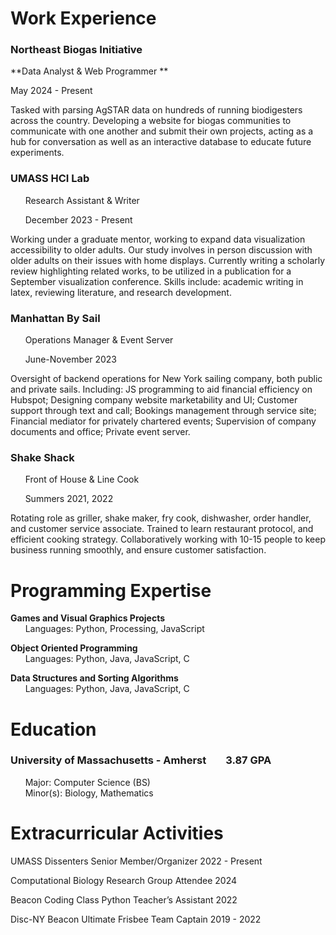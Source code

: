 

<!-- div style="text-align: center;">
      <img src="https://github.com/Henry-WK/henry-wk.github.io/assets/152219380/644743a4-1010-45ad-83ec-152d4a763922" height="800" width ="1000">
</div !-->

# Work Experience	
### Northeast Biogas Initiative  
**Data Analyst & Web Programmer **   

May 2024 - Present

Tasked with parsing AgSTAR data on hundreds of running biodigesters across the country. Developing a website for biogas communities to communicate with one another and submit their own projects, acting as a hub for conversation as well as an interactive database to educate future experiments. 

### UMASS HCI Lab		

&nbsp;&nbsp;&nbsp;&nbsp;&nbsp;&nbsp;Research Assistant & Writer     

&nbsp;&nbsp;&nbsp;&nbsp;&nbsp;&nbsp;December 2023 - Present 

Working under a graduate mentor, working to expand data visualization accessibility to older adults. Our study involves in person discussion 
with older adults on their issues with home displays. Currently writing a scholarly review highlighting related works, to be utilized in a 
publication for a September visualization conference. Skills include: academic writing in latex, reviewing literature, and research development.

### Manhattan By Sail	

&nbsp;&nbsp;&nbsp;&nbsp;&nbsp;&nbsp;Operations Manager & Event Server    

&nbsp;&nbsp;&nbsp;&nbsp;&nbsp;&nbsp;June-November 2023  

Oversight of backend operations for New York sailing company, both public and private sails. 
Including: JS programming to aid financial efficiency on Hubspot; Designing company website 
marketability and UI; Customer support through text and call; Bookings management through 
service site; Financial mediator for privately chartered events; Supervision of company 
documents and office; Private event server.

### Shake Shack		

&nbsp;&nbsp;&nbsp;&nbsp;&nbsp;&nbsp;Front of House & Line Cook  	

&nbsp;&nbsp;&nbsp;&nbsp;&nbsp;&nbsp;Summers 2021, 2022  

Rotating role as griller, shake maker, fry cook, dishwasher, order handler, and customer service
associate. Trained to learn restaurant protocol, and efficient cooking strategy.  Collaboratively 
working with 10-15 people to keep business running smoothly, and ensure customer 
satisfaction.

# Programming Expertise 
**Games and Visual Graphics Projects**  
&nbsp;&nbsp;&nbsp;&nbsp;&nbsp;&nbsp;Languages: 	Python, Processing, JavaScript  

**Object Oriented Programming**  
&nbsp;&nbsp;&nbsp;&nbsp;&nbsp;&nbsp;Languages:	Python, Java, JavaScript, C  

**Data Structures and Sorting Algorithms**  
&nbsp;&nbsp;&nbsp;&nbsp;&nbsp;&nbsp;Languages:	Python, Java, JavaScript, C  

# Education
### University of Massachusetts - Amherst &nbsp;&nbsp;&nbsp;&nbsp;&nbsp;&nbsp; 3.87 GPA  
&nbsp;&nbsp;&nbsp;&nbsp;&nbsp;&nbsp;Major: Computer Science (BS)  		
&nbsp;&nbsp;&nbsp;&nbsp;&nbsp;&nbsp;Minor(s): Biology, Mathematics

# Extracurricular Activities
UMASS Dissenters 				      Senior Member/Organizer 		  	2022 - Present

Computational Biology Research Group	Attendee					      2024

Beacon Coding Class				Python Teacher’s Assistant			2022

Disc-NY Beacon Ultimate Frisbee 		Team Captain 					2019 - 2022
